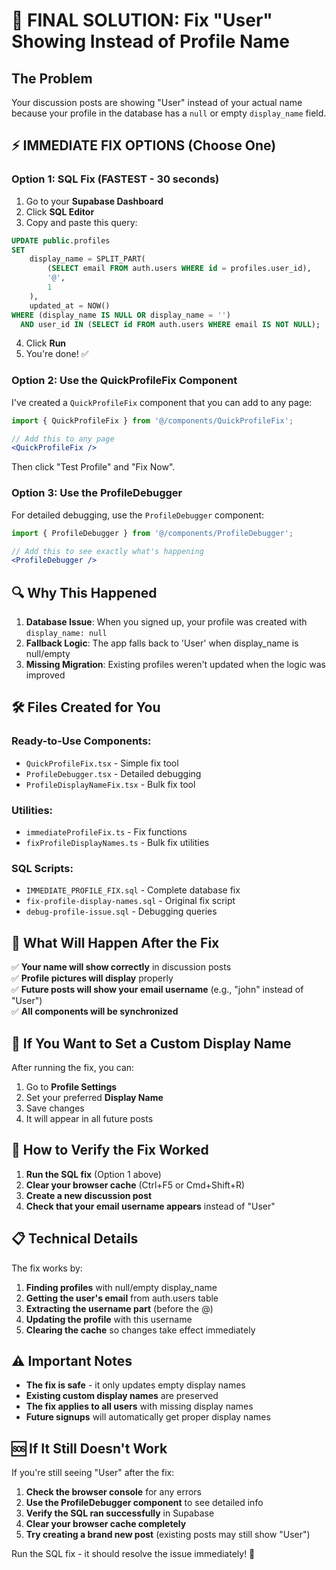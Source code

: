 # 🚨 FINAL SOLUTION: Fix "User" Showing Instead of Profile Name

## The Problem
Your discussion posts are showing "User" instead of your actual name because your profile in the database has a `null` or empty `display_name` field.

## ⚡ IMMEDIATE FIX OPTIONS (Choose One)

### Option 1: SQL Fix (FASTEST - 30 seconds)
1. Go to your **Supabase Dashboard**
2. Click **SQL Editor**
3. Copy and paste this query:

```sql
UPDATE public.profiles 
SET 
    display_name = SPLIT_PART(
        (SELECT email FROM auth.users WHERE id = profiles.user_id), 
        '@', 
        1
    ),
    updated_at = NOW()
WHERE (display_name IS NULL OR display_name = '')
  AND user_id IN (SELECT id FROM auth.users WHERE email IS NOT NULL);
```

4. Click **Run**
5. You're done! ✅

### Option 2: Use the QuickProfileFix Component
I've created a `QuickProfileFix` component that you can add to any page:

```jsx
import { QuickProfileFix } from '@/components/QuickProfileFix';

// Add this to any page
<QuickProfileFix />
```

Then click "Test Profile" and "Fix Now".

### Option 3: Use the ProfileDebugger
For detailed debugging, use the `ProfileDebugger` component:

```jsx
import { ProfileDebugger } from '@/components/ProfileDebugger';

// Add this to see exactly what's happening
<ProfileDebugger />
```

## 🔍 Why This Happened

1. **Database Issue**: When you signed up, your profile was created with `display_name: null`
2. **Fallback Logic**: The app falls back to 'User' when display_name is null/empty
3. **Missing Migration**: Existing profiles weren't updated when the logic was improved

## 🛠️ Files Created for You

### Ready-to-Use Components:
- `QuickProfileFix.tsx` - Simple fix tool
- `ProfileDebugger.tsx` - Detailed debugging
- `ProfileDisplayNameFix.tsx` - Bulk fix tool

### Utilities:
- `immediateProfileFix.ts` - Fix functions
- `fixProfileDisplayNames.ts` - Bulk fix utilities

### SQL Scripts:
- `IMMEDIATE_PROFILE_FIX.sql` - Complete database fix
- `fix-profile-display-names.sql` - Original fix script
- `debug-profile-issue.sql` - Debugging queries

## 🎯 What Will Happen After the Fix

✅ **Your name will show correctly** in discussion posts  
✅ **Profile pictures will display** properly  
✅ **Future posts will show your email username** (e.g., "john" instead of "User")  
✅ **All components will be synchronized**  

## 🔄 If You Want to Set a Custom Display Name

After running the fix, you can:
1. Go to **Profile Settings**
2. Set your preferred **Display Name**
3. Save changes
4. It will appear in all future posts

## 🧪 How to Verify the Fix Worked

1. **Run the SQL fix** (Option 1 above)
2. **Clear your browser cache** (Ctrl+F5 or Cmd+Shift+R)
3. **Create a new discussion post**
4. **Check that your email username appears** instead of "User"

## 📋 Technical Details

The fix works by:
1. **Finding profiles** with null/empty display_name
2. **Getting the user's email** from auth.users table  
3. **Extracting the username part** (before the @)
4. **Updating the profile** with this username
5. **Clearing the cache** so changes take effect immediately

## ⚠️ Important Notes

- **The fix is safe** - it only updates empty display names
- **Existing custom display names** are preserved
- **The fix applies to all users** with missing display names
- **Future signups** will automatically get proper display names

## 🆘 If It Still Doesn't Work

If you're still seeing "User" after the fix:

1. **Check the browser console** for any errors
2. **Use the ProfileDebugger component** to see detailed info
3. **Verify the SQL ran successfully** in Supabase
4. **Clear your browser cache completely**
5. **Try creating a brand new post** (existing posts may still show "User")

Run the SQL fix - it should resolve the issue immediately! 🚀